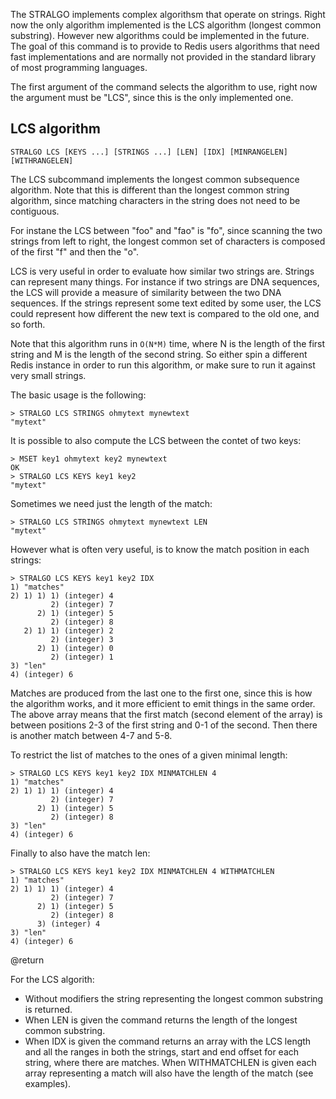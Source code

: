 The STRALGO implements complex algorithsm that operate on strings.
Right now the only algorithm implemented is the LCS algorithm (longest common
substring). However new algorithms could be implemented in the future.
The goal of this command is to provide to Redis users algorithms that need
fast implementations and are normally not provided in the standard library of
most programming languages.

The first argument of the command selects the algorithm to use, right now
the argument must be "LCS", since this is the only implemented one.

## LCS algorithm

```
STRALGO LCS [KEYS ...] [STRINGS ...] [LEN] [IDX] [MINRANGELEN] [WITHRANGELEN]
```

The LCS subcommand implements the longest common subsequence algorithm. Note that this is different than the longest common string algorithm, since matching characters in the string does not need to be contiguous.

For instane the LCS between "foo" and "fao" is "fo", since scanning the two strings from left to right, the longest common set of characters is composed of the first "f" and then the "o".

LCS is very useful in order to evaluate how similar two strings are. Strings can represent many things. For instance if two strings are DNA sequences, the LCS will provide a measure of similarity between the two DNA sequences. If the strings represent some text edited by some user, the LCS could represent how different the new text is compared to the old one, and so forth.

Note that this algorithm runs in `O(N*M)` time, where N is the length of the first string and M is the length of the second string. So either spin a different Redis instance in order to run this algorithm, or make sure to run it against very small strings.

The basic usage is the following:

```
> STRALGO LCS STRINGS ohmytext mynewtext
"mytext"
```

It is possible to also compute the LCS between the contet of two keys:

```
> MSET key1 ohmytext key2 mynewtext
OK
> STRALGO LCS KEYS key1 key2
"mytext"
```

Sometimes we need just the length of the match:

```
> STRALGO LCS STRINGS ohmytext mynewtext LEN
"mytext"
```

However what is often very useful, is to know the match position in each strings:

```
> STRALGO LCS KEYS key1 key2 IDX
1) "matches"
2) 1) 1) 1) (integer) 4
         2) (integer) 7
      2) 1) (integer) 5
         2) (integer) 8
   2) 1) 1) (integer) 2
         2) (integer) 3
      2) 1) (integer) 0
         2) (integer) 1
3) "len"
4) (integer) 6
```

Matches are produced from the last one to the first one, since this is how
the algorithm works, and it more efficient to emit things in the same order.
The above array means that the first match (second element of the array)
is between positions 2-3 of the first string and 0-1 of the second.
Then there is another match between 4-7 and 5-8.

To restrict the list of matches to the ones of a given minimal length:

```
> STRALGO LCS KEYS key1 key2 IDX MINMATCHLEN 4
1) "matches"
2) 1) 1) 1) (integer) 4
         2) (integer) 7
      2) 1) (integer) 5
         2) (integer) 8
3) "len"
4) (integer) 6
```

Finally to also have the match len:

```
> STRALGO LCS KEYS key1 key2 IDX MINMATCHLEN 4 WITHMATCHLEN
1) "matches"
2) 1) 1) 1) (integer) 4
         2) (integer) 7
      2) 1) (integer) 5
         2) (integer) 8
      3) (integer) 4
3) "len"
4) (integer) 6
```

@return

For the LCS algorith:

* Without modifiers the string representing the longest common substring is returned.
* When LEN is given the command returns the length of the longest common substring.
* When IDX is given the command returns an array with the LCS length and all the ranges in both the strings, start and end offset for each string, where there are matches. When WITHMATCHLEN is given each array representing a match will also have the length of the match (see examples).
